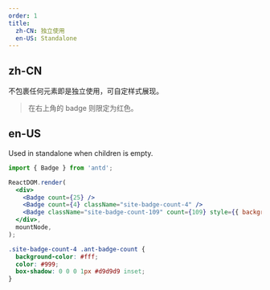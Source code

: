 ```yaml
---
order: 1
title:
  zh-CN: 独立使用
  en-US: Standalone
---
```


## zh-CN

不包裹任何元素即是独立使用，可自定样式展现。

> 在右上角的 badge 则限定为红色。

## en-US

Used in standalone when children is empty.

```jsx
import { Badge } from 'antd';

ReactDOM.render(
  <div>
    <Badge count={25} />
    <Badge count={4} className="site-badge-count-4" />
    <Badge className="site-badge-count-109" count={109} style={{ backgroundColor: '#52c41a' }} />
  </div>,
  mountNode,
);
```

```css
.site-badge-count-4 .ant-badge-count {
  background-color: #fff;
  color: #999;
  box-shadow: 0 0 0 1px #d9d9d9 inset;
}
```

<style>
.ant-badge-not-a-wrapper:not(.ant-badge-status) {
  margin-right: 8px;
}
[data-theme="dark"] .site-badge-count-4 .ant-badge-count {
  background-color: #141414;
  box-shadow: 0 0 0 1px #434343 inset;
}
</style>
